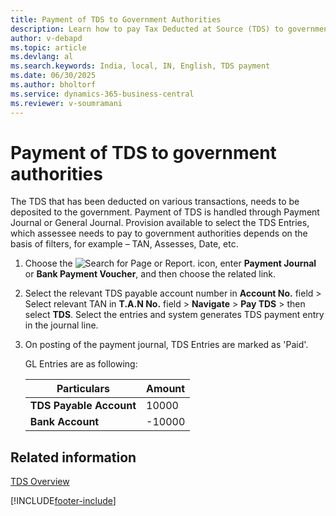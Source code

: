 ```yaml
---
title: Payment of TDS to Government Authorities
description: Learn how to pay Tax Deducted at Source (TDS) to government authorities in Business Central.
author: v-debapd
ms.topic: article
ms.devlang: al
ms.search.keywords: India, local, IN, English, TDS payment
ms.date: 06/30/2025
ms.author: bholtorf
ms.service: dynamics-365-business-central
ms.reviewer: v-soumramani
---
```


# Payment of TDS to government authorities

The TDS that has been deducted on various transactions, needs to be deposited to the government. Payment of TDS is handled through Payment Journal or General Journal. Provision available to select the TDS Entries, which assessee needs to pay to government authorities depends on the basis of filters, for example – TAN, Assesses, Date, etc.

1. Choose the ![Search for Page or Report.](image/search_small.png "Search for Page or Report icon") icon, enter **Payment Journal** or **Bank Payment Voucher**, and then choose the related link.
1. Select the relevant TDS payable account number in **Account No.** field > Select relevant TAN in **T.A.N No.** field > **Navigate** > **Pay TDS** > then select **TDS**. Select the entries and system generates TDS payment entry in the journal line.
1. On posting of the payment journal, TDS Entries are marked as 'Paid'.

   GL Entries are as following:

    |Particulars|Amount|
    |----------------------------------|---------------------------------------|  
    |**TDS Payable Account**|10000|
    |**Bank Account**|-10000|

## Related information

[TDS Overview](TDS-Overview.md)

[!INCLUDE[footer-include](../../includes/footer-banner.md)]
